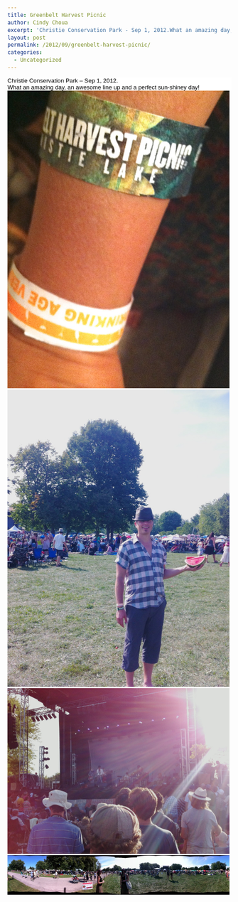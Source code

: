 ```yaml
---
title: Greenbelt Harvest Picnic
author: Cindy Choua
excerpt: 'Christie Conservation Park - Sep 1, 2012.What an amazing day, an awesome line up and a perfect sun-shiney day!'
layout: post
permalink: /2012/09/greenbelt-harvest-picnic/
categories:
  - Uncategorized
---
```

<div style="color:#000;background-color:#fff;font-family:verdana, helvetica, sans-serif;font-size:10pt;">
  <div>
    Christie Conservation Park &#8211; Sep 1, 2012.
  </div>
  
  <div>
    What an amazing day, an awesome line up and a perfect sun-shiney day!
  </div>
</div>

<div class='p_embed p_image_embed'>
  <a href="/wp-content/uploads/2012/09/img_2365-scaled-1000.jpg"><img alt="Img_2365" height="670" src="/wp-content/uploads/2012/09/img_2365-scaled-1000.jpg?w=224" width="500" /></a><a href="/wp-content/uploads/2012/09/img_2351-scaled-1000.jpg"><img alt="Img_2351" height="669" src="/wp-content/uploads/2012/09/img_2351-scaled-1000.jpg?w=224" width="500" /></a><a href="/wp-content/uploads/2012/09/img_2355-scaled-1000.jpg"><img alt="Img_2355" height="373" src="/wp-content/uploads/2012/09/img_2355-scaled-1000.jpg?w=300" width="500" /></a><a href="/wp-content/uploads/2012/09/img_2586-scaled-1000.jpg"><img alt="Img_2586" height="89" src="/wp-content/uploads/2012/09/img_2586-scaled-1000.jpg?w=300" width="500" /></a>
</div>
